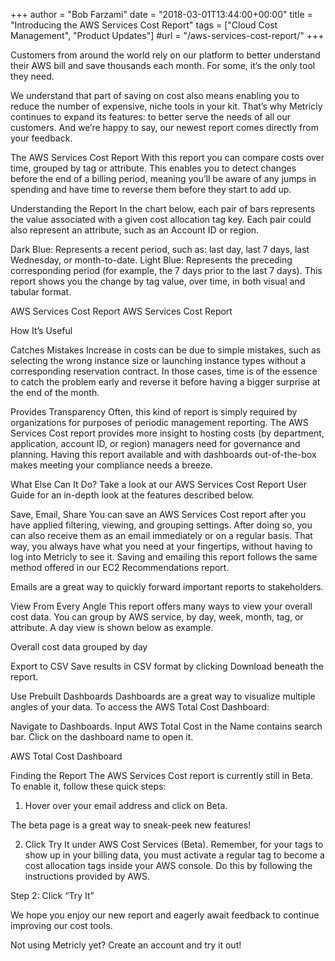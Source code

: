 +++
author = "Bob Farzami"
date = "2018-03-01T13:44:00+00:00"
title = "Introducing the AWS Services Cost Report"
tags = ["Cloud Cost Management", "Product Updates"]
#url = "/aws-services-cost-report/"
+++

Customers from around the world rely on our platform to better understand their AWS bill and save thousands each month. For some, it’s the only tool they need.

We understand that part of saving on cost also means enabling you to reduce the number of expensive, niche tools in your kit. That’s why Metricly continues to expand its features: to better serve the needs of all our customers. And we’re happy to say, our newest report comes directly from your feedback.

The AWS Services Cost Report
With this report you can compare costs over time, grouped by tag or attribute. This enables you to detect changes before the end of a billing period, meaning you’ll be aware of any jumps in spending and have time to reverse them before they start to add up.

Understanding the Report
In the chart below, each pair of bars represents the value associated with a given cost allocation tag key. Each pair could also represent an attribute, such as an Account ID or region.

Dark Blue: Represents a recent period, such as: last day, last 7 days, last Wednesday, or month-to-date.
Light Blue: Represents the preceding corresponding period (for example, the 7 days prior to the last 7 days).
This report shows you the change by tag value, over time, in both visual and tabular format.

AWS Services Cost Report
AWS Services Cost Report

How It’s Useful

Catches Mistakes
Increase in costs can be due to simple mistakes, such as selecting the wrong instance size or launching instance types without a corresponding reservation contract. In those cases, time is of the essence to catch the problem early and reverse it before having a bigger surprise at the end of the month.


Provides Transparency 
Often, this kind of report is simply required by organizations for purposes of periodic management reporting. The AWS Services Cost report provides more insight to hosting costs (by department, application, account ID, or region) managers need for governance and planning. Having this report available and with dashboards out-of-the-box makes meeting your compliance needs a breeze.

What Else Can It Do?
Take a look at our AWS Services Cost Report User Guide for an in-depth look at the features described below.


Save, Email, Share
You can save an AWS Services Cost report after you have applied filtering, viewing, and grouping settings. After doing so, you can also receive them as an email immediately or on a regular basis. That way, you always have what you need at your fingertips, without having to log into Metricly to see it. Saving and emailing this report follows the same method offered in our EC2 Recommendations report.


Emails are a great way to quickly forward important reports to stakeholders.


View From Every Angle
This report offers many ways to view your overall cost data. You can group by AWS service, by day, week, month, tag, or attribute. A day view is shown below as example.


Overall cost data grouped by day


Export to CSV
Save results in CSV format by clicking Download beneath the report.


Use Prebuilt Dashboards
Dashboards are a great way to visualize multiple angles of your data. To access the AWS Total Cost Dashboard:

Navigate to Dashboards.
Input AWS Total Cost in the Name contains search bar.
Click on the dashboard name to open it.

AWS Total Cost Dashboard

Finding the Report
The AWS Services Cost report is currently still in Beta. To enable it, follow these quick steps:

1. Hover over your email address and click on Beta.


The beta page is a great way to sneak-peek new features!

2. Click Try It under AWS Cost Services (Beta). Remember, for your tags to show up in your billing data, you must activate a regular tag to become a cost allocation tags inside your AWS console. Do this by following the instructions provided by AWS.


Step 2: Click “Try It”

We hope you enjoy our new report and eagerly await feedback to continue improving our cost tools.

Not using Metricly yet? Create an account and try it out!